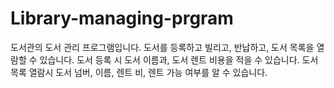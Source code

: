 # Library-managing-prgram
도서관의 도서 관리 프로그램입니다.
도서를 등록하고
빌리고,
반납하고,
도서 목록을 열람할 수 있습니다.
도서 등록 시 도서 이름과, 도서 렌트 비용을 적을 수 있습니다.
도서 목록 열람시 도서 넘버, 이름, 렌트 비, 렌트 가능 여부를 알 수 있습니다.
